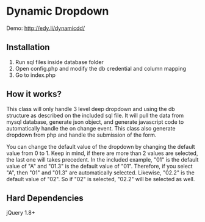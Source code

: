Dynamic Dropdown 
=============================================
Demo: http://edy.li/dynamicdd/

Installation
---------------------------------------------
1. Run sql files inside database folder
2. Open config.php and modify the db credential and column mapping
3. Go to index.php

How it works?
---------------------------------------------
This class will only handle 3 level deep dropdown and using the db structure as described on the included sql file. 
It will pull the data from mysql database, generate json object, and generate javascript code to automatically handle the on change event.
This class also generate dropdown from php and handle the submission of the form.

You can change the default value of the dropdown by changing the default value from 0 to 1. Keep in mind, if there are more than 2 values are 
selected, the last one will takes precedent. In the included example, "01" is the default value of "A" and "01.3" is the default value of "01". 
Therefore, if you select "A", then "01" and "01.3" are automatically selected. Likewise, "02.2" is the default value of "02". So if "02" is selected,
"02.2" will be selected as well.


Hard Dependencies
---------------------------------------------
jQuery 1.8+

